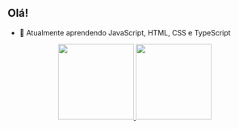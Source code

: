 ## Olá!

- 🌱 Atualmente aprendendo JavaScript, HTML, CSS e TypeScript

<div align="center">
  <a href="https://github.com/gQuaresmapaes">
  <img height="150em" src="https://github-readme-stats.vercel.app/api?username=gQuaresmapaes&show_icons=true&theme=dark&include_all_commits=true&count_private=true"/>
  <img height="150em" src="https://github-readme-stats.vercel.app/api/top-langs/?username=gQuaresmapaes&layout=compact&langs_count=7&theme=dark"/>
</div>
